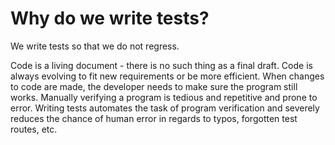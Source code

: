 # Why do we write tests?

We write tests so that we do not regress.

Code is a living document - there is no such thing as a final draft. Code is always evolving to fit new requirements or be more efficient. When changes to code are made, the developer needs to make sure the program still works. Manually verifying a program is tedious and repetitive and prone to error. Writing tests automates the task of program verification and severely reduces the chance of human error in regards to typos, forgotten test routes, etc.

